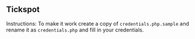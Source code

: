 Tickspot
--------

Instructions: To make it work create a copy of `credentials.php.sample` and rename it as `credentials.php` and fill in your credentials.
